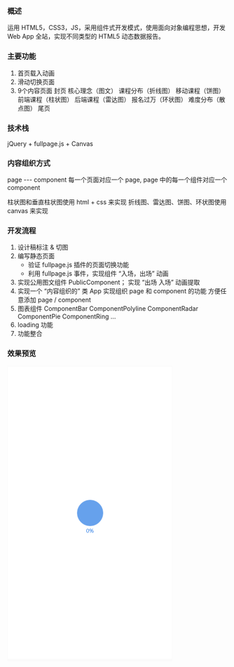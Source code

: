### 概述
运用 HTML5，CSS3，JS，采用组件式开发模式，使用面向对象编程思想，开发 Web App 全站，实现不同类型的 HTML5 动态数据报告。

### 主要功能
1. 首页载入动画
2. 滑动切换页面
3. 9个内容页面 封页 核心理念（图文） 课程分布（折线图） 移动课程（饼图） 前端课程（柱状图） 后端课程（雷达图） 报名过万（环状图） 难度分布（散点图） 尾页

### 技术栈
jQuery + fullpage.js + Canvas

### 内容组织方式 
page --- component 每一个页面对应一个 page, page 中的每一个组件对应一个 component 

柱状图和垂直柱状图使用 html + css 来实现
折线图、雷达图、饼图、环状图使用 canvas 来实现

### 开发流程
1. 设计稿标注 & 切图
2. 编写静态页面
   +  验证 fullpage.js 插件的页面切换功能
   +  利用 fullpage.js 事件，实现组件 “入场，出场” 动画
3. 实现公用图文组件 PublicComponent； 实现 “出场 入场” 动画提取
4. 实现一个 “内容组织的” 类 App
    实现组织 page 和 component 的功能 方便任意添加 page / component
5. 图表组件 ComponentBar ComponentPolyline ComponentRadar ComponentPie ComponentRing ...
6. loading 功能
7. 功能整合

### 效果预览

![效果预览](./H5_web_app.gif)
